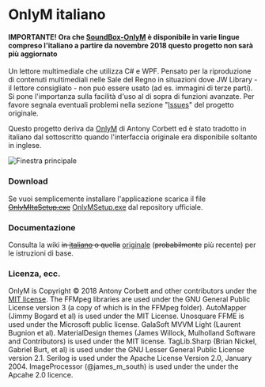 # OnlyM italiano
#### IMPORTANTE! Ora che [SoundBox-OnlyM](https://www.soundboxsoftware.com/only-m) è disponibile in varie lingue compreso l'italiano a partire da novembre 2018 questo progetto non sarà più aggiornato

Un lettore multimediale che utilizza C# e WPF. Pensato per la riproduzione di contenuti multimediali nelle Sale del Regno in situazioni dove JW Library - il lettore consigliato - non può essere usato (ad es. immagini di terze parti). Si pone l'importanza sulla facilità d'uso al di sopra di funzioni avanzate. Per favore segnala eventuali problemi nella sezione "[Issues](https://github.com/AntonyCorbett/OnlyM/issues)" del progetto originale.

Questo progetto deriva da [OnlyM](https://github.com/AntonyCorbett/OnlyM) di Antony Corbett ed è stato tradotto in italiano dal sottoscritto quando l'interfaccia originale era disponibile soltanto in inglese.

![Finestra principale](http://cv8.org.uk/soundbox/OnlyM/Images/MainWindow.png)

### Download

Se vuoi semplicemente installare l'applicazione scarica il file ~~[OnlyMItaSetup.exe](https://github.com/TizianoNoto/OnlyM/releases/latest)~~ [OnlyMSetup.exe](https://github.com/AntonyCorbett/OnlyM/releases/latest) dal repository ufficiale.

### Documentazione

Consulta la wiki ~~in [italiano](https://github.com/TizianoNoto/OnlyM/wiki) o quella~~ [originale](https://github.com/AntonyCorbett/OnlyM/wiki) (~~probabilmente~~ più recente) per le istruzioni di base.


### Licenza, ecc.

OnlyM is Copyright &copy; 2018 Antony Corbett and other contributors under the [MIT license](LICENSE). The FFMpeg libraries are used under the GNU General Public License version 3 (a copy of which is in the FFMpeg folder). AutoMapper (Jimmy Bogard et al) is used under the MIT License. Unosquare FFME is used under the Microsoft public license. GalaSoft MVVM Light (Laurent Bugnion et al). MaterialDesign themes (James Willock, Mulholland Software and Contributors) is used under the MIT license. TagLib.Sharp (Brian Nickel, Gabriel Burt, et al) is used under the GNU Lesser General Public License version 2.1. Serilog is used under the Apache License Version 2.0, January 2004. ImageProcessor (@james_m_south) is used under the under the Apcahe 2.0 licence.
